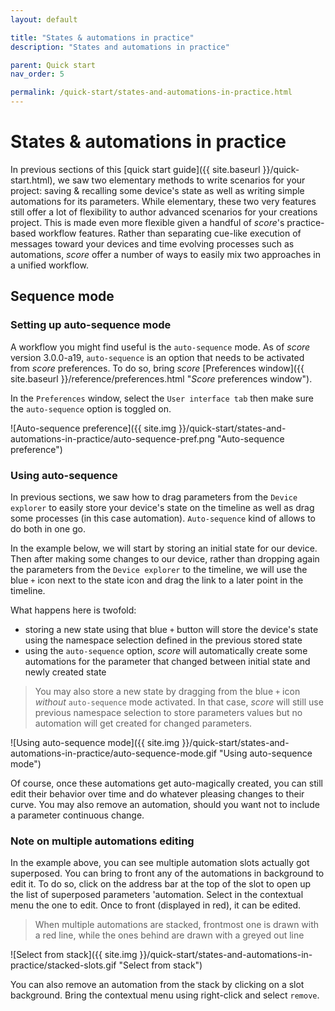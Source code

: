 ```yaml
---
layout: default

title: "States & automations in practice"
description: "States and automations in practice"

parent: Quick start
nav_order: 5

permalink: /quick-start/states-and-automations-in-practice.html
---
```

# States & automations in practice

In previous sections of this [quick start guide]({{ site.baseurl }}/quick-start.html), we saw two elementary methods to write scenarios for your project: saving & recalling some device's state as well as writing simple automations for its parameters. While elementary, these two very features still offer a lot of flexibility to author advanced scenarios for your creations project. This is made even more flexible given a handful of *score*'s practice-based workflow features. Rather than separating cue-like execution of messages toward your devices and time evolving processes such as automations, *score* offer a number of ways to easily mix two approaches in a unified workflow.

<!-- ## Combining states and automations -->

## Sequence mode

### Setting up auto-sequence mode
A workflow you might find useful is the `auto-sequence` mode. As of *score* version 3.0.0-a19, `auto-sequence` is an option that needs to be activated from *score* preferences. To do so, bring *score* [Preferences window]({{ site.baseurl }}/reference/preferences.html "*Score* preferences window").

In the `Preferences` window, select the `User interface tab` then make sure the `auto-sequence` option is toggled on.

![Auto-sequence preference]({{ site.img }}/quick-start/states-and-automations-in-practice/auto-sequence-pref.png "Auto-sequence preference")

### Using auto-sequence

In previous sections, we saw how to drag parameters from the `Device explorer` to easily store your device's state on the timeline as well as drag some processes (in this case automation). `Auto-sequence` kind of allows to do both in one go.

In the example below, we will start by storing an initial state for our device. Then after making some changes to our device, rather than dropping again the parameters from the `Device explorer` to the timeline, we will use the blue `+` icon next to the state icon and drag the link to a later point in the timeline.

What happens here is twofold:
* storing a new state using that blue `+` button will store the device's state using the namespace selection defined in the previous stored state
* using the `auto-sequence` option, *score* will automatically create some automations for the parameter that changed between initial state and newly created state

> You may also store a new state by dragging from the blue `+` icon *without* `auto-sequence` mode activated. In that case, *score* will still use previous namespace selection to store parameters values but no automation will get created for changed parameters.

![Using auto-sequence mode]({{ site.img }}/quick-start/states-and-automations-in-practice/auto-sequence-mode.gif "Using auto-sequence mode")

Of course, once these automations get auto-magically created, you can still edit their behavior over time and do whatever pleasing changes to their curve. You may also remove an automation, should you want not to include a parameter continuous change.

### Note on multiple automations editing

In the example above, you can see multiple automation slots actually got superposed. You can bring to front any of the automations in background to edit it. To do so, click on the address bar at the top of the slot to open up the list of superposed parameters 'automation. Select in the contextual menu the one to edit. Once to front (displayed in red), it can be edited.

> When multiple automations are stacked, frontmost one is drawn with a red line, while the ones behind are drawn with a greyed out line

![Select from stack]({{ site.img }}/quick-start/states-and-automations-in-practice/stacked-slots.gif "Select from stack")

You can also remove an automation from the stack by clicking on a slot background. Bring the contextual menu using right-click and select `remove`.

